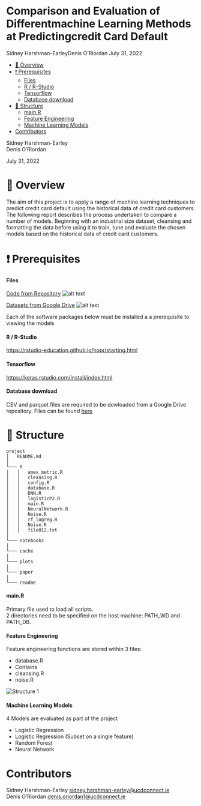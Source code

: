 Comparison and Evaluation of Differentmachine Learning Methods at
Predictingcredit Card Default
================
Sidney Harshman-EarleyDenis O’Riordan
July 31, 2022

-   [:blue_book: Overview](#blue_book-overview)
-   [:heavy_exclamation_mark:
    Prerequisites](#heavy_exclamation_mark-prerequisites)
    -   [Files](#files)
    -   [R / R-Studio](#r--r-studio)
    -   [Tensorflow](#tensorflow)
    -   [Database download](#database-download)
-   [:triangular_ruler: Structure](#triangular_ruler-structure)
    -   [main.R](#mainr)
    -   [Feature Engineering](#feature-engineering)
    -   [Machine Learning Models](#machine-learning-models)
-   [Contributors](#contributors)

Sidney Harshman-Earley  
Denis O’Riordan

July 31, 2022

# :blue_book: Overview

The aim of this project is to apply a range of machine learning
techniques to predict credit card default using the historical data of
credit card customers. The following report describes the process
undertaken to compare a number of models. Beginning with an industrial
size dataset, cleansing and formatting the data before using it to
train, tune and evaluate the chosen models based on the historical data
of credit card customers.

# :heavy_exclamation_mark: Prerequisites

#### Files

[Code from Repository](project-sharshmanucd) ![alt
text](https://img.shields.io/badge/file%20size-151.6%20Mb-green)

[Datasets from Google
Drive](https://drive.google.com/drive/u/0/folders/1C2TYJRsVH681dylc8ZX5A4gP-LsoaW7o)
![alt text](https://img.shields.io/badge/file%20size-23%20Gb-red)

Each of the software packages below must be installed a a prerequisite
to viewing the models

#### R / R-Studio

<https://rstudio-education.github.io/hopr/starting.html>

#### Tensorflow

<https://keras.rstudio.com/install/index.html>

#### Database download

CSV and parquet files are required to be dowloaded from a Google Drive
repository. Files can be found
[here](https://drive.google.com/drive/u/0/folders/1C2TYJRsVH681dylc8ZX5A4gP-LsoaW7o)

# :triangular_ruler: Structure

    project
    │   README.md
    │
    └─── R
    │   │   amex_metric.R
    │   │   cleansing.R
    │   │   config.R
    │   │   database.R
    │   │   DNN.R
    │   │   logisticP2.R
    │   │   main.R
    │   │   NeuralNetwork.R
    │   │   Noise.R
    │   │   rf_logreg.R
    │   │   Noise.R
    │   │   file012.txt
    │   
    └─── notebooks
    │
    └─── cache
    │
    └─── plots
    │ 
    └─── paper
    │ 
    └─── readme

#### main.R

Primary file used to load all scripts.  
2 directories need to be specified on the host machine: PATH_WD and
PATH_DB.

#### Feature Engineering

Feature engineering functions are stored within 3 files:

-   database.R
-   Contains
-   cleansing.R
-   noise.R

![Structure
1](/Users/root1/Documents/DAC_Project/readme/images/structure1.png)

#### Machine Learning Models

4 Models are evaluated as part of the project

-   Logistic Regression
-   Logistic Regression (Subset on a single feature)
-   Random Forest
-   Neural Network

# Contributors

Sidney Harshman-Earley <sidney.harshman-earley@ucdconnect.ie>  
Denis O’Riordan <denis.oriordan1@ucdconnect.ie>
